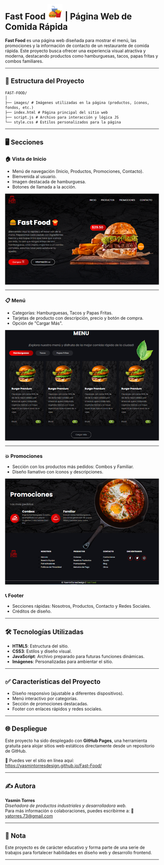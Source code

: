 # Fast Food <img src="./images/fast-food-meal.png" width="50" >  | Página Web de Comida Rápida


**Fast Food** es una página web diseñada para mostrar el menú, las promociones y la información de contacto de un restaurante de comida rápida. 
Este proyecto busca ofrecer una experiencia visual atractiva y moderna, destacando productos como hamburguesas, tacos, papas fritas y combos familiares.

---

## 📂 Estructura del Proyecto
```
FAST-FOOD/
│
├── images/ # Imágenes utilizadas en la página (productos, íconos, fondos, etc.)
├── index.html # Página principal del sitio web
├── script.js # Archivo para interacción y lógica JS
└── style.css # Estilos personalizados para la página
```


---

## 🖥️ Secciones

### 🏠 Vista de Inicio
- Menú de navegación (Inicio, Productos, Promociones, Contacto).
- Bienvenida al usuario.
- Imagen destacada de hamburguesa.
- Botones de llamada a la acción.

![Vista Inicio](./images/vista-inicio.png)

---

### 📋 Menú
- Categorías: Hamburguesas, Tacos y Papas Fritas.
- Tarjetas de producto con descripción, precio y botón de compra.
- Opción de "Cargar Más".

![Vista Menú](./images/vista-menu.png)

---

### 💥 Promociones
- Sección con los productos más pedidos: Combos y Familiar.
- Diseño llamativo con íconos y descripciones.

![Vista Promociones](./images/vista-promociones.png)


### 📞 Footer
- Secciones rápidas: Nosotros, Productos, Contacto y Redes Sociales.
- Créditos de diseño.

---

## 🛠️ Tecnologías Utilizadas

- **HTML5**: Estructura del sitio.
- **CSS3**: Estilos y diseño visual.
- **JavaScript**: Archivo preparado para futuras funciones dinámicas.
- **Imágenes**: Personalizadas para ambientar el sitio.

---

## ✅ Características del Proyecto

- Diseño responsivo (ajustable a diferentes dispositivos).
- Menú interactivo por categorías.
- Sección de promociones destacadas.
- Footer con enlaces rápidos y redes sociales.

---

## 🌐 Despliegue

Este proyecto ha sido desplegado con **GitHub Pages**, una herramienta gratuita para alojar sitios web estáticos directamente desde un repositorio de GitHub.

🔗 Puedes ver el sitio en línea aquí:  
https://yasmintorresdesign.github.io/Fast-Food/

---

## ✍️ Autora

**Yasmin Torres**  
*Diseñadora de productos industriales y desarrolladora web.*  
Para más información o colaboraciones, puedes escribirme a:
📧 yatorres.73@gmail.com

---

## 📌 Nota

Este proyecto es de carácter educativo y forma parte de una serie de trabajos para fortalecer habilidades en diseño web y desarrollo frontend.

---

